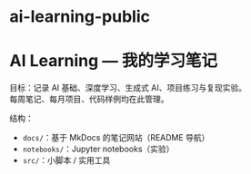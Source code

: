 # ai-learning-public
# AI Learning — 我的学习笔记

目标：记录 AI 基础、深度学习、生成式 AI、项目练习与复现实验。  
每周笔记、每月项目、代码样例均在此管理。

结构：
- `docs/`：基于 MkDocs 的笔记网站（README 导航）
- `notebooks/`：Jupyter notebooks（实验）
- `src/`：小脚本 / 实用工具

